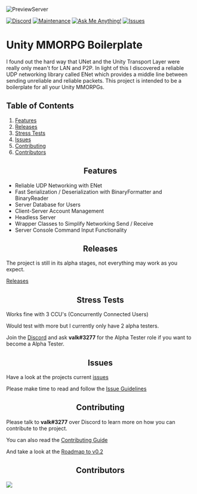 ![PreviewServer](https://i.gyazo.com/acf5808f64dbf0971198c6b01ec0433c.png)

[![Discord][discord]][discord-url]
[![Maintenance][maintenance]][discord-url]
[![Ask Me Anything!][ask-me-anything]][discord-url]
[![Issues][issues]][issues-url]

<h1>Unity MMORPG Boilerplate</h1>
I found out the hard way that UNet and the Unity Transport Layer were really only mean't for LAN and P2P. In light of this I discovered a reliable UDP networking library called ENet which provides a middle line between sending unreliable and reliable packets. This project is intended to be a boilerplate for all your Unity MMORPGs.

<h2>Table of Contents</h2>

1. [Features](#features)
2. [Releases](#releases)
3. [Stress Tests](#stress-tests)
4. [Issues](#issues)
5. [Contributing](#contributing)
6. [Contributors](#contributors)

<h2 align="center">Features</h2>

- Reliable UDP Networking with ENet
- Fast Serialization / Deserialization with BinaryFormatter and BinaryReader
- Server Database for Users
- Client-Server Account Management
- Headless Server
- Wrapper Classes to Simplify Networking Send / Receive
- Server Console Command Input Functionality

<h2 align="center">Releases</h2>

The project is still in its alpha stages, not everything may work as you expect. 

[Releases](https://github.com/valkyrienyanko/Unity-ENet-Model/releases)

<h2 align="center">Stress Tests</h2>

Works fine with 3 CCU's (Concurrently Connected Users)

Would test with more but I currently only have 2 alpha testers.

Join the [Discord](https://discord.gg/thMupbv) and ask **valk#3277** for the Alpha Tester role if you want to become a Alpha Tester.

<h2 align="center">Issues</h2>

Have a look at the projects current [issues](https://github.com/valkyrienyanko/Unity-ENet-Model/issues)

Please make time to read and follow the [Issue Guidelines](https://github.com/valkyrienyanko/Unity-ENet-Model/issues/1)

<h2 align="center">Contributing</h2>

Please talk to **valk#3277** over Discord to learn more on how you can contribute to the project.

You can also read the [Contributing Guide](https://github.com/valkyrienyanko/Unity-ENet-Model/blob/master/.github/CONTRIBUTING.md)

And take a look at the [Roadmap to v0.2](https://github.com/valkyrienyanko/Unity-ENet-Model/issues/12)

<h2 align="center">Contributors</h2>

<a href="https://github.com/valkyrienyanko/Unity-ENet-Model/graphs/contributors">
  <img src="https://contributors-img.web.app/image?repo=valkyrienyanko/Unity-ENet-Model" />
</a>

<!--BADGES AND LINKS-->
<!--Discord Badge Image-->
[discord]: https://img.shields.io/discord/453710350454620160.svg
<!--Discord Link-->
[discord-url]: https://discord.gg/thMupbv
<!--Maintenance Image-->
[maintenance]: https://img.shields.io/badge/Maintained%3F-yes-green.svg 
<!--Ask Me Anything Image-->
[ask-me-anything]: https://img.shields.io/badge/Ask%20me-anything-1abc9c.svg 
<!--Issues Image-->
[issues]: https://img.shields.io/github/issues/valkyrienyanko/Unity-ENet-Model 
<!--Issues Link-->
[issues-url]: https://github.com/valkyrienyanko/Unity-MMORPG-Boilerplate/issues 
